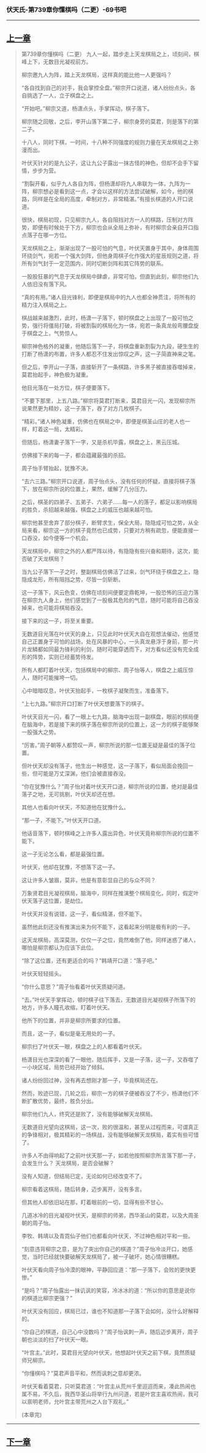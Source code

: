 ### 伏天氏-第739章你懂棋吗（二更）-69书吧

--------
[上一章](./25b02ebd97956920c8f6cf90edc9de11.md)
--------


>
>
>
>第739章你懂棋吗（二更）
>九人一起，踏步走上天龙棋局之上，顷刻间，棋峰上下，无数目光凝视前方。
>
>柳宗邀九人为阵，踏上天龙棋局，这样真的能比他一人更强吗？
>
>“各自找到自己的对手，我会掌控全盘。”柳宗开口说道，诸人纷纷点头，各自挑选了一人，立于棋盘之上。
>
>“开始吧。”柳宗又道，杨潇点头，手掌挥动，棋子落下。
>
>柳宗随之回敬，之后，李开山落下第二子，柳宗身旁的莫君，则是落下的第二子。
>
>十八人，同时下棋，一时间，十八种不同强度的规则力量在天龙棋局之上弥漫而出。
>
>叶伏天针对的是九公子，这让九公子露出一抹古怪的神色，但却不会手下留情，步步为营。
>
>“割裂开看，似乎九人各自为阵，但杨潇却将九人串联为一体，九阵为一阵，柳宗想必是看到这一点，才会以这样的方法尝试破解，如今，他的棋路，同样是在全局的高度，牵制对方，非常精湛。”有擅长棋道的人开口说道。
>
>很快，棋局初现，只见柳宗九人，各自阻挡对方一人的棋路，压制对方阵势，即便有时候处于下方，柳宗也会从全局上弥补，有时柳宗会亲自开口指点落子在哪一方位。
>
>天龙棋局之上，渐渐出现了一股可怕的气息，叶伏天置身于其中，身体周围环绕剑气，宛若一个强大剑阵，但他身周棋子化作强大的星辰规则之道，将所有剑气封于一定范围内，同时切断剑阵和其它阵势的联系。
>
>一股股狂暴的气息于天龙棋局中肆虐，非常可怕，但直到此刻，柳宗他们九人依旧没有落下风。
>
>“真的有用。”诸人目光锋利，即便是棋局中的九人也都全神贯注，将所有的精力注入棋局之上。
>
>棋战越来越激烈，此时，杨潇一子落下，顿时棋盘之上出现了一股可怕之势，强行将僵局打破，将被割裂的棋局化为一体，宛若一条真龙般弯腰盘旋于棋盘之上，气势惊人。
>
>柳宗神色格外的凝重，他随后落下一子，将棋盘重新割裂为九段，硬生生的打断了杨潇的布置，许多人都忍不住发出惊叹之声，这一子简直神来之笔。
>
>但之后，李开山一子落，直接斩开了一条棋路，许多黑子被直接吞噬掉来，莫君抬起手，神色极为凝重。
>
>他目光落在一处方位，棋子便要落下。
>
>“不要下那里，上五八路。”柳宗将莫君打断来，莫君目光一闪，发现柳宗所说果然更为精妙，这一子落下，吞了对方几枚棋子。
>
>“精彩。”诸人神色凝重，仿佛也在棋局之中，即便是棋圣山庄的老人也一样，盯着这一局，太精彩。
>
>但随后，杨潇妻子落下一字，又是杀机毕露，棋盘之上，黑云压城。
>
>仿佛接下来的每一子，都会蕴藏最强的杀招。
>
>周子怡手臂抬起，犹豫不决。
>
>“去六三路。”柳宗开口说道，周子怡点头，没有任何的怀疑，直接将棋子落下，放在柳宗所说的位置上，果然，缓解了几分压力。
>
>之后，棋圣的四弟子、五弟子、六弟子……每一人的落子，都足以影响棋局的胜负，杀招越来越强，棋盘之上的威压也越来越可怕。
>
>柳宗他甚至舍弃了部分棋子，断臂求生，保全大局，隐隐成可怕之势，从全局来看，柳宗这一方的棋子竟然也已成势，只要对方稍有疏忽，便能直接一口吞没，如今便等一个机会。
>
>天龙棋局中，柳宗之外的人都严阵以待，有隐隐有些兴奋和期待，这次，能否破了天龙棋局？
>
>当九公子落下一子之时，整副棋局仿佛活了过来，剑气环绕于棋盘之上，隐隐成龙形，所有阻挡之势，尽皆一剑斩断。
>
>这一子落下，风云色变，仿佛在顷刻间便要定鼎乾坤，一股恐怖的压迫力落在柳宗九人身上，他们感觉到了一股极其危险的气息，随时可能将自己吞没掉来，也可能将棋局吞没。
>
>接下来的这一子，将至关重要。
>
>无数道目光落在叶伏天的身上，只见此时叶伏天大自在观想法催动，他感觉自己正置身于可怕的战场，处在风暴的中心，一头真龙悬浮于身前，那一片片龙鳞都如同最为锋利的利剑，随时可能穿透而下，对方看似还没有完全成形的阵势，实则已经蓄势待发。
>
>所有人都盯着叶伏天，包括棋局中的柳宗、周子怡等人，棋盘之上威压惊人，随时可能摧垮一切。
>
>心中暗暗叹息，叶伏天抬起手，一枚棋子凝聚而生，准备落下。
>
>“上七九路。”柳宗开口打断了叶伏天想要落下的棋子。
>
>叶伏天目光一闪，看了一眼上七九路，脑海中出现一副棋盘，眼前的棋局便在脑海中，若是接下来的棋子落在柳宗所说的位置上，这一方的棋子能够聚一股强大之势。
>
>“厉害。”周子朝等人都赞叹一声，柳宗所说的那一位置无疑是最佳的落子位置。
>
>但叶伏天却没有落子，他生出一种感觉，这一子落下，看似局面会挽回一些，但可能是万丈深渊，他们会被直接吞没。
>
>“你在犹豫什么？”周子怡对着叶伏天开口道，柳宗所说的位置，绝对是最佳落子之地，无可挑剔，叶伏天却还在想。
>
>其他人也看向叶伏天，不知道他在犹豫什么。
>
>“那一子，不能下。”叶伏天开口道。
>
>他话音落下，顿时棋峰之上许多人露出异色，叶伏天竟称柳宗所说的位置不能下。
>
>这一子无论怎么看，都是最强位置。
>
>叶伏天，他却在犹豫，不想落下这一子。
>
>这让许多人皱眉，莫非，他是有意彰显自己的与众不同？
>
>万象贤君目光凝视棋局，脑海中，同样在推演整个棋局变化，同时，假定叶伏天落子这位置，是劫位。
>
>叶伏天并没有说错，这一子，看似精湛，但不能下。
>
>虽然他此刻还没有推演出来为何不能下，这看起来分明是极有利的一子。
>
>这天龙棋局，高深莫测，仅仅一子之位，竟然难倒了他，同样迷惑了诸人，哪怕是柳宗都认为应该下此位。
>
>“除了这位置，还有更适合的吗？”韩靖开口道：“落子吧。”
>
>叶伏天轻轻摇头。
>
>“你什么意思？”周子怡看着叶伏天质疑问道。
>
>“去。”叶伏天手掌挥动，顿时棋子往下落去，无数道目光凝视棋子所落下的地方，许多人瞳孔收缩，盯着叶伏天。
>
>他所下的位置，并非是柳宗所要求的位置。
>
>而且，这一子，看似是毫无用处的一子。
>
>柳宗扫了叶伏天一眼，棋盘之上的人都看着叶伏天。
>
>杨潇目光也深深的看了一眼他，随后挥手，又是一子落，这一子，又吞噬了一小块区域，局势已经开始了倾斜。
>
>诸人纷纷回过神，没有再去想刚才那一子，毕竟棋局还在。
>
>然而，败迹已现，几轮之后，柳宗一方的棋子便被吞没了不少，杨潇他们不断扩散优势，最终，胜负分出。
>
>柳宗他们九人，终究还是败了，没有能够破解天龙棋局。
>
>无数道目光望向这棋局，这一次，败的很温和，甚至从过程而来，可谓真正的争锋相对，极其精彩的一场棋战，没有能够破解天龙棋局，着实有些可惜了。
>
>许多人不由得响起了之前叶伏天那一子，如若他按照柳宗所言落下那一子，会发生什么？
>天龙棋局，是否会破解？
>
>没有人知道，但结局已定，无论如何已经改变不了。
>
>柳宗看着这棋局，随后转身，迈步离开，没有多言。
>
>但其他人却依旧站在那，盯着眼前的一切，显得有些不甘心。
>
>几道冰冷的目光凝视叶伏天，是柳宗的师弟，西华圣山的莫君，以及大周圣朝的周子怡。
>
>李牧、韩靖以及青霓仙子他们也都看向叶伏天，不过神色相对平和一些。
>
>“刻意违背柳宗之意，是为了突出你自己的棋道？”周子怡冷淡开口，她感觉，当时已经就快要破解天龙棋局了，被一子破坏，她心情很糟糕。
>
>叶伏天看向周子怡冷漠的眼神，平静回应道：“那一子落下，会败的更快更惨。”
>
>“是吗？”周子怡露出一抹讥讽的笑容，冷冰冰的道：“所以你的意思是说你的棋道比柳宗更强？”
>
>叶伏天没有回应，棋局已过，谁也不知道那一子落下会如何，没什么好解释的。
>
>“你自己的棋道，自己心中没数吗？”周子怡讽刺一声，随后迈步离开，周子朝也淡淡的扫了叶伏天一眼。
>
>“叶宫主。”此时，莫君目光望向叶伏天，他想起叶伏天之前下棋，竟然质疑师兄柳宗。
>
>“你懂棋吗？”莫君声音平和，然而讽刺之意却更浓。
>
>叶伏天看着莫君，只听莫君道：“叶宫主从荒州千里迢迢而来，凑此热闹也属不易，不久后，我西华圣山将举行九州问道，若是叶宫主喜欢热闹，我可以禀明老师，允叶宫主带荒州之人台下观礼。”
>
>(本章完)
>
>

--------
[下一章](./adf840888d3211b86feaaf805f059cda.md)
--------
